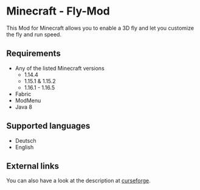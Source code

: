 # Minecraft - Fly-Mod
This Mod for Minecraft allows you to enable a 3D fly and let you customize the fly and run speed.

## Requirements
* Any of the listed Minecraft versions
    * 1.14.4
    * 1.15.1 & 1.15.2
    * 1.16.1 - 1.16.5
* Fabric
* ModMenu
* Java 8

## Supported languages
* Deutsch
* English

## External links
You can also have a look at the description at [curseforge](https://www.curseforge.com/minecraft/mc-mods/fly-mod-3d "Show the Mod on curseforge").
